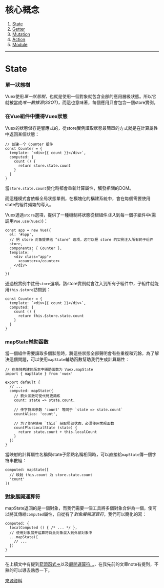 # 核心概念

1. [State](https://github.com/wu-shang-ru/Vuex/tree/master/KeyConcept/State)
2. [Getter](https://github.com/wu-shang-ru/Vuex/tree/master/KeyConcept/Getter)
3. [Mutation](https://github.com/wu-shang-ru/Vuex/tree/master/KeyConcept/Mutation)
4. [Action](https://github.com/wu-shang-ru/Vuex/tree/master/KeyConcept/Action)
5. [Module](https://github.com/wu-shang-ru/Vuex/tree/master/KeyConcept/Module)

***

# State

### 單一狀態樹

Vuex使用*單一狀態樹*，也就是使用一個對象就包含全部的應用層級狀態。所以它就被當成*唯一數據源(SSOT)*，而這也意味著，每個應用只會包含一個store實例。

### 在Vue組件中獲得Vuex狀態

Vuex的狀態儲存是響應式的，從store實例讀取狀態最簡單的方式就是在計算屬性中返回某個狀態：

```
// 创建一个 Counter 组件
const Counter = {
  template: `<div>{{ count }}</div>`,
  computed: {
    count () {
      return store.state.count
    }
  }
}
```

當`store.state.count`變化時都會重新計算屬性，觸發相關的DOM。

而這種模式會依賴全局狀態單例，在模塊化的構建系統中，會在每個需要使用state的組件頻繁的導入。

Vuex透過`store`選項，提供了一種機制將狀態從根組件*注入*到每一個子組件中(需調用`Vue.use(Vuex)`)：

```
const app = new Vue({
  el: '#app',
  // 把 store 对象提供给 “store” 选项，这可以把 store 的实例注入所有的子组件
  store,
  components: { Counter },
  template: `
    <div class="app">
      <counter></counter>
    </div>
  `
})
```

通過根實例中註冊`store`選項，該store實例就會注入到所有子組件中，子組件就能用`this.$store`訪問到：

```
const Counter = {
  template: `<div>{{ count }}</div>`,
  computed: {
    count () {
      return this.$store.state.count
    }
  }
}
```

### mapState輔助函數

當一個組件需要讀取多個狀態時，將這些狀態全部聲明會有些重複和冗餘，為了解決這個問題，可以使用`mapState`輔助函數幫助我們生成計算屬性：

```
// 在单独构建的版本中辅助函数为 Vuex.mapState
import { mapState } from 'vuex'

export default {
  // ...
  computed: mapState({
    // 箭头函数可使代码更简练
    count: state => state.count,

    // 传字符串参数 'count' 等同于 `state => state.count`
    countAlias: 'count',

    // 为了能够使用 `this` 获取局部状态，必须使用常规函数
    countPlusLocalState (state) {
      return state.count + this.localCount
    }
  })
}
```

當映射的計算屬性名稱與state子節點名稱相同時，可以直接給`mapState`傳一個字符串數組：

```
computed: mapState([
  // 映射 this.count 为 store.state.count
  'count'
])
```

### 對象展開運算符

mapState返回的是一個對象，而我們需要一個工具將多個對象合併為一個，使可以將其傳給`computed`屬性，自從有了*對象展開運算符*，我們可以簡化的寫：

```
computed: {
  localComputed () { /* ... */ },
  // 使用对象展开运算符将此对象混入到外部对象中
  ...mapState({
    // ...
  })
}
```

***

在上續文中有提到[箭頭函式=>](https://github.com/wu-shang-ru/notes/tree/master/JS/ECMAScript%206/part2/ArrowFunction)以及[展開運算符...](https://github.com/wu-shang-ru/notes/tree/master/JS/ECMAScript%206/part1/Destructuring)，在我先前的文章note有提到，不熟的可以導去熟悉一下。

[來源資料](https://vuex.vuejs.org/zh/guide/state.html)
